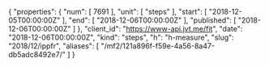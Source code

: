 {
  "properties": {
    "num": [
      7691
    ],
    "unit": [
      "steps"
    ],
    "start": [
      "2018-12-05T00:00:00Z"
    ],
    "end": [
      "2018-12-06T00:00:00Z"
    ],
    "published": [
      "2018-12-06T00:00:00Z"
    ]
  },
  "client_id": "https://www-api.jvt.me/fit",
  "date": "2018-12-06T00:00:00Z",
  "kind": "steps",
  "h": "h-measure",
  "slug": "2018/12/ippfr",
  "aliases": [
    "/mf2/121a896f-f59e-4a56-8a47-db5adc8492e7/"
  ]
}
